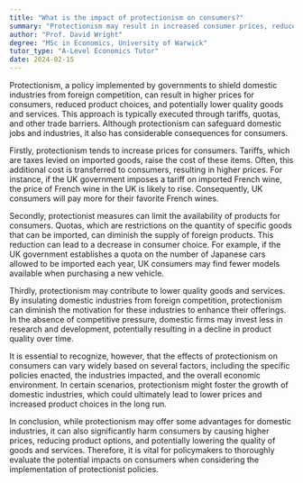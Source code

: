 ```yaml
---
title: "What is the impact of protectionism on consumers?"
summary: "Protectionism may result in increased consumer prices, reduced product variety, and potentially diminished quality of goods and services."
author: "Prof. David Wright"
degree: "MSc in Economics, University of Warwick"
tutor_type: "A-Level Economics Tutor"
date: 2024-02-15
---
```


Protectionism, a policy implemented by governments to shield domestic industries from foreign competition, can result in higher prices for consumers, reduced product choices, and potentially lower quality goods and services. This approach is typically executed through tariffs, quotas, and other trade barriers. Although protectionism can safeguard domestic jobs and industries, it also has considerable consequences for consumers.

Firstly, protectionism tends to increase prices for consumers. Tariffs, which are taxes levied on imported goods, raise the cost of these items. Often, this additional cost is transferred to consumers, resulting in higher prices. For instance, if the UK government imposes a tariff on imported French wine, the price of French wine in the UK is likely to rise. Consequently, UK consumers will pay more for their favorite French wines.

Secondly, protectionist measures can limit the availability of products for consumers. Quotas, which are restrictions on the quantity of specific goods that can be imported, can diminish the supply of foreign products. This reduction can lead to a decrease in consumer choice. For example, if the UK government establishes a quota on the number of Japanese cars allowed to be imported each year, UK consumers may find fewer models available when purchasing a new vehicle.

Thirdly, protectionism may contribute to lower quality goods and services. By insulating domestic industries from foreign competition, protectionism can diminish the motivation for these industries to enhance their offerings. In the absence of competitive pressure, domestic firms may invest less in research and development, potentially resulting in a decline in product quality over time.

It is essential to recognize, however, that the effects of protectionism on consumers can vary widely based on several factors, including the specific policies enacted, the industries impacted, and the overall economic environment. In certain scenarios, protectionism might foster the growth of domestic industries, which could ultimately lead to lower prices and increased product choices in the long run.

In conclusion, while protectionism may offer some advantages for domestic industries, it can also significantly harm consumers by causing higher prices, reducing product options, and potentially lowering the quality of goods and services. Therefore, it is vital for policymakers to thoroughly evaluate the potential impacts on consumers when considering the implementation of protectionist policies.
    